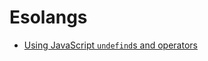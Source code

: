 # Esolangs

- [Using JavaScript `undefind`s and operators](https://www.reddit.com/r/esolangs/comments/jlgs3b/im_not_sure_if_this_counts_but_it_turns_out_that/)

